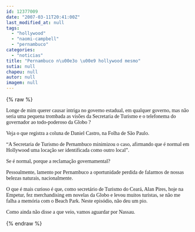 ```yaml
---
id: 12377009
date: "2007-03-11T20:41:00Z"
last_modified_at: null
tags:
  - "hollywood"
  - "naomi-campbell"
  - "pernambuco"
categories:
  - "noticias"
title: "Pernambuco n\u00e3o \u00e9 hollywood mesmo"
sutia: null
chapeu: null
autor: null
imagem: null
---
```

{% raw %}
<p><P><FONT face=Verdana>Longe de mim querer causar intriga no governo estadual, em qualquer governo, mas não seria uma pequena trombada as visões da Secretaria de Turismo e o telefonema do governador ao todo-poderoso da Globo ?</FONT></P></p>
<p><P><FONT face=Verdana>Veja o que registra a coluna de Daniel Castro, na Folha de São Paulo.</FONT></P></p>
<p><P><FONT face=Verdana>“A Secretaria de Turismo de Pernambuco minimizou o caso, afirmando que é normal em Hollywood uma locação ser identificada como outro local”.</FONT></P></p>
<p><P><FONT face=Verdana>Se é normal, porque a reclamação governamental?</FONT></P></p>
<p><P><FONT face=Verdana>Pessoalmente, lamento por Pernambuco a oportunidade perdida de falarmos de nossas belezas naturais, nacionalmente. </FONT></P></p>
<p><P><FONT face=Verdana>O que é mais curioso é que, como secretário de Turismo do Ceará, Alan Pires, hoje na Empetur, fez merchandising em novelas da Globo e levou muitos turistas, se não me falha a memória com o Beach Park. Neste episódio, não deu um pio.</FONT></P></p>
<p><P><FONT face=Verdana>Como ainda não disse a que veio, vamos aguardar por Nassau.</FONT></P> </p>
{% endraw %}
